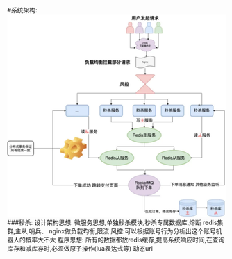 #系统架构:
   ![](document/resource/miaosha_1.png)
   ###秒杀:
    设计架构思想:
        微服务思想,单独秒杀模块,秒杀专属数据库,熔断
        redis集群,主从,哨兵、
        nginx做负载均衡,限流
        风控:可以根据账号行为分析出这个账号机器人的概率大不大
    程序思想:
        所有的数据都放redis缓存,提高系统响应时间,在查询库存和减库存时,必须做原子操作(lua表达式等)
        动态url
        
